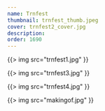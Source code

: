 ```yaml
---
name: Trnfest
thumbnail: trnfest_thumb.jpeg
cover: trnfest2_cover.jpg
description: 
order: 1690
---
```


{{> img src="trnfest1.jpg" }}

{{> img src="trnfest3.jpg" }}

{{> img src="trnfest4.jpg" }}

{{> img src="makingof.jpg" }}
